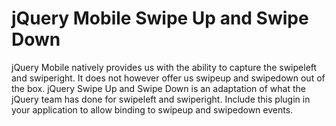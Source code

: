 jQuery Mobile Swipe Up and Swipe Down
===

jQuery Mobile natively provides us with the ability to capture the swipeleft and swiperight. It does not however offer us swipeup and swipedown out of the box. jQuery Swipe Up and Swipe Down is an adaptation of what the jQuery team has done for swipeleft and swiperight. Include this plugin in your application to allow binding to swipeup and swipedown events.
